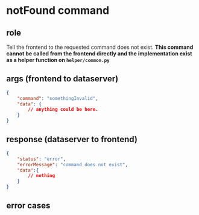 # notFound command
## role
 Tell the frontend to the requested command does not exist. **This command cannot be called from the frontend directly and the implementation exist as a helper function on ```helper/common.py```**


## args (frontend to dataserver)
```json
{
    "command": "somethingInvalid",
    "data": {
        // anything could be here.
    }
}
```

## response (dataserver to frontend)
```json
{
    "status": "error",
    "errorMessage": "command does not exist",
    "data":{
        // nothing
    }
}
```

## error cases



